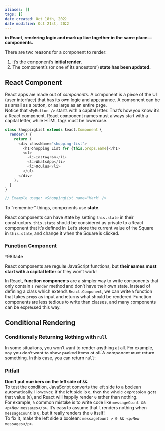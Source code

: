 ```yaml
---
aliases: []
tags: []
date created: Oct 18th, 2022
date modified: Oct 21st, 2022
---
```

**in React, rendering logic and markup live together in the same place—components.**  

There are two reasons for a component to render:
1. It’s the component’s **initial render.**
2. The component’s (or one of its ancestors’) **state has been updated.**

## React Component
React apps are made out of _components_. A component is a piece of the UI (user interface) that has its own logic and appearance. A component can be as small as a button, or as large as an entire page.  
Notice that `<MyButton />` starts with a capital letter. That’s how you know it’s a React component. React component names must always start with a capital letter, while HTML tags must be lowercase.

```js
class ShoppingList extends React.Component {
  render() {
    return (
      <div className="shopping-list">
        <h1>Shopping List for {this.props.name}</h1>
        <ul>
          <li>Instagram</li>
          <li>WhatsApp</li>
          <li>Oculus</li>
        </ul>
      </div>
    );
  }
}

// Example usage: <ShoppingList name="Mark" />
```

To “remember” things, components use **state**.

React components can have state by setting `this.state` in their constructors. `this.state` should be considered as private to a React component that it’s defined in. Let’s store the current value of the Square in `this.state`, and change it when the Square is clicked.

### Function Component

^983a4e

React components are regular JavaScript functions, but **their names must start with a capital letter** or they won’t work!

In React, **function components** are a simpler way to write components that only contain a `render` method and don’t have their own state. Instead of defining a class which extends `React.Component`, we can write a function that takes `props` as input and returns what should be rendered. Function components are less tedious to write than classes, and many components can be expressed this way.

## Conditional Rendering
### Conditionally Returning Nothing with `null`
In some situations, you won’t want to render anything at all. For example, say you don’t want to show packed items at all. A component must return something. In this case, you can return `null`:

### Pitfall
**Don’t put numbers on the left side of `&&`.**  
To test the condition, JavaScript converts the left side to a boolean automatically. However, if the left side is `0`, then the whole expression gets that value (`0`), and React will happily render `0` rather than nothing.  
For example, a common mistake is to write code like `messageCount && <p>New messages</p>`. It’s easy to assume that it renders nothing when `messageCount` is `0`, but it really renders the `0` itself!  
To fix it, make the left side a boolean: `messageCount > 0 && <p>New messages</p>`.